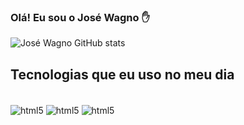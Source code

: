 


### Olá! Eu sou o José Wagno ✋

![José Wagno GitHub stats](https://github-readme-stats.vercel.app/api?username=Wagno37&show_icons=true&theme=dark)

## Tecnologias que eu uso no meu dia

<div style="display: inline_block"><br/>
<img align="center"  alt="html5" src="https://img.shields.io/badge/HTML5-E34F26?style=for-the-badge&logo=html5&logoColor=white"      />
<img align="center"  alt="html5" src="https://img.shields.io/badge/CSS3-1572B6?style=for-the-badge&logo=css3&logoColor=white"      />
<img align="center"  alt="html5" src="https://img.shields.io/badge/JavaScript-F7DF1E?style=for-the-badge&logo=javascript&logoColor=black"      />

 </div>
